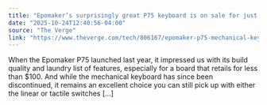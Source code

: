 ```yaml
---
title: "Epomaker’s surprisingly great P75 keyboard is on sale for just $79.99"
date: "2025-10-24T12:40:56-04:00"
source: "The Verge"
link: "https://www.theverge.com/tech/806167/epomaker-p75-mechanical-keyboard-blink-mini-2-deal-sale"
---
```


When the Epomaker P75 launched last year, it impressed us with its build quality and laundry list of features, especially for a board that retails for less than $100. And while the mechanical keyboard has since been discontinued, it remains an excellent choice you can still pick up with either the linear or tactile switches [&#8230;]
